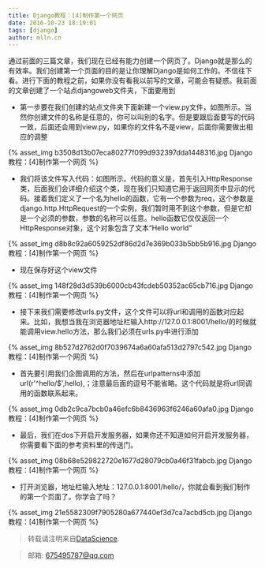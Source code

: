 ```yaml
---
title: Django教程：[4]制作第一个网页
date: 2016-10-23 18:19:01
tags: [django]
author: mlln.cn
---
```

通过前面的三篇文章，我们现在已经有能力创建一个网页了。Django就是那么的有效率。我们创建第一个页面的目的是让你理解Django是如何工作的。不信往下看。进行下面的教程之前，如果你没有看我以前写的文章，可能会有疑惑。我前面的文章创建了一个站点djangoweb文件夹，下面要用到

- 第一步要在我们创建的站点文件夹下面新建一个view.py文件，如图所示。当然你创建文件的名称是任意的，你可以叫别的名字。但是要跟后面要写的代码一致，后面还会用到view.py，如果你的文件名不是view，后面你需要做出相应的调整

{% asset_img b3508d13b07eca80277f099d932397dda1448316.jpg Django教程：[4]制作第一个网页 %}

- 我们将该文件写入代码：如图所示。代码的意义是，首先引入HttpResponse类，后面我们会详细介绍这个类，现在我们只知道它用于返回网页中显示的代码。接着我们定义了一个名为hello的函数，它有一个参数为req，这个参数是django.http.HttpRequest的一个实例，我们暂时用不到这个参数，但是它却是一个必须的参数，参数的名称可以任意。hello函数它仅仅返回一个HttpResponse对象，这个对象包含了文本“Hello world”

{% asset_img d8b8c92a6059252df86d2d7e369b033b5bb5b916.jpg Django教程：[4]制作第一个网页 %}

- 现在保存好这个view文件

{% asset_img 148f28d3d539b6000cb43fcdeb50352ac65cb716.jpg Django教程：[4]制作第一个网页 %}

- 接下来我们需要修改urls.py文件，这个文件可以将url和调用的函数对应起来。比如，我想当我在浏览器地址栏输入http://127.0.0.1:8001/hello/的时候就能调用view.hello方法，那么我们必须在urls.py中进行添加

{% asset_img 8b527d2762d0f7039674a6a60afa513d2797c542.jpg Django教程：[4]制作第一个网页 %}

- 首先要引用我们企图调用的方法，然后在urlpatterns中添加url(r'^hello/$',hello),；注意最后面的逗号不能省略。这个代码就是将url同调用的函数联系起来。

{% asset_img 0db2c9ca7bcb0a46efc6b8436963f6246a60afa0.jpg Django教程：[4]制作第一个网页 %}

- 最后，我们在dos下开启开发服务器，如果你还不知道如何开启开发服务器，你需要看下面的参考资料里的传送门。

{% asset_img 08b68e529822720e1677d28079cb0a46f31fabcb.jpg Django教程：[4]制作第一个网页 %}

- 打开浏览器，地址栏输入地址：127.0.0.1:8001/hello/，你就会看到我们制作的第一个页面了。你学会了吗？

{% asset_img 21e5582309f7905280a677440ef3d7ca7acbd5cb.jpg Django教程：[4]制作第一个网页 %}

> 转载请注明来自[DataScience](http://mlln.cn).

> 邮箱: 675495787@qq.com 
